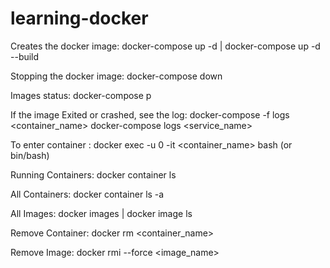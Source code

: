 # learning-docker

Creates the docker image: docker-compose up -d | docker-compose up -d --build

Stopping the docker image: docker-compose down

Images status: docker-compose p

If the image Exited or crashed, see the log: docker-compose -f logs <container_name>
                                             docker-compose logs <service_name>

To enter container : docker exec -u 0 -it <container_name> bash (or bin/bash)

Running Containers: docker container ls

All Containers: docker container ls -a

All Images: docker images | docker image ls

Remove Container: docker rm <container_name>

Remove Image: docker rmi --force <image_name>
